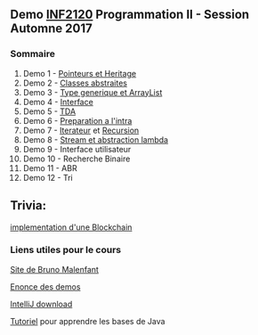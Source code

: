 ## Demo [INF2120](http://www.etudier.uqam.ca/cours?sigle=INF2120&p=7416) Programmation II - Session Automne 2017

### Sommaire

1. Demo 1 - [Pointeurs et Heritage](/demos/pointeurs-heritage)
2. Demo 2 - [Classes abstraites](/demos/classes-abstraites)
3. Demo 3 - [Type generique et ArrayList](/demos/typesgeneriques-arraylist)
4. Demo 4 - [Interface](/demos/interface)
5. Demo 5 - [TDA](/demos/TDA)
6. Demo 6 - [Preparation a l'intra](/demos/revisionIntra)
7. Demo 7 - [Iterateur](demos/iterateur) et [Recursion](demos/Recursion)
8. Demo 8 - [Stream et abstraction lambda](demos/stream)
9. Demo 9 - Interface utilisateur
10. Demo 10 - Recherche Binaire
11. Demo 11 - ABR
12. Demo 12 - Tri


## Trivia:

[implementation d'une Blockchain](/demos/stream/src/Trivia/blockchain)

### Liens utiles pour le cours

[Site de Bruno Malenfant](http://www.labunix.uqam.ca/~malenfant_b/inf2120/inf2120.html)

[Enonce des demos](http://www.labunix.uqam.ca/~malenfant_b/inf2120/demo15.pdf)

[IntelliJ download](https://www.jetbrains.com/idea/download)

[Tutoriel](https://openclassrooms.com/courses/apprenez-a-programmer-en-java) pour apprendre les bases de Java
